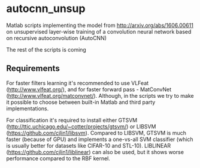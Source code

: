 # autocnn_unsup
Matlab scripts implementing the model from http://arxiv.org/abs/1606.00611 on unsupervised layer-wise training of a convolution neural network based on recursive autoconvolution (AutoCNN)

The rest of the scripts is coming

## Requirements
For faster filters learning it's recommended to use VLFeat (http://www.vlfeat.org/), and for faster forward pass - MatConvNet (http://www.vlfeat.org/matconvnet/). Although, in the scripts we try to make it possible to choose between built-in Matlab and third party implementations.

For classification it's required to install either GTSVM (http://ttic.uchicago.edu/~cotter/projects/gtsvm/) or LIBSVM (https://github.com/cjlin1/libsvm). Compared to LIBSVM, GTSVM is much faster (because of GPU) and implements a one-vs-all SVM classifier (which is usually better for datasets like CIFAR-10 and STL-10). LIBLINEAR (https://github.com/cjlin1/liblinear) can also be used, but it shows worse performance compared to the RBF kernel.


